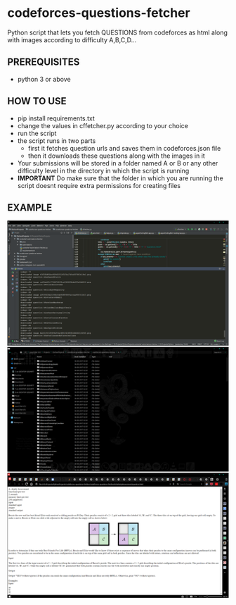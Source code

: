 # codeforces-questions-fetcher
Python script that lets you fetch QUESTIONS from codeforces as html along with images according to difficulty A,B,C,D...
## PREREQUISITES
* python 3 or above
## HOW TO USE
* pip install requirements.txt
* change the values in cffetcher.py according to your choice
* run the script
* the script runs in two parts
   * first it fetches question urls and saves them in codeforces.json file
   * then it downloads these questions along with the images in it
* Your submissions will be stored in a folder named A or B or any other difficulty level in the directory in which the script is running
* **IMPORTANT** Do make sure that the folder in which you are running the script doesnt require extra permissions for creating files
## EXAMPLE
![alt text](https://github.com/Gotham13121997/codeforces-questions-fetcher/blob/master/pics/cf1.png)  
![alt text](https://github.com/Gotham13121997/codeforces-questions-fetcher/blob/master/pics/cf2.png)  
![alt text](https://github.com/Gotham13121997/codeforces-questions-fetcher/blob/master/pics/cf3.png)
